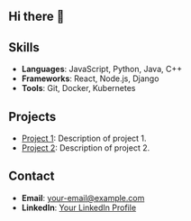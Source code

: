## Hi there 👋

<!--
**omarFaruk99/omarFaruk99** is a ✨ _special_ ✨ repository because its `README.md` (this file) appears on your GitHub profile.

Here are some ideas to get you started:

- 🔭 I’m currently working on ...
- 🌱 I’m currently learning ...
- 👯 I’m looking to collaborate on ...
- 🤔 I’m looking for help with ...
- 💬 Ask me about ...
- 📫 How to reach me: ...
- 😄 Pronouns: ...
- ⚡ Fun fact: ...
-->

## Skills
- **Languages**: JavaScript, Python, Java, C++
- **Frameworks**: React, Node.js, Django
- **Tools**: Git, Docker, Kubernetes

## Projects
- [Project 1](https://github.com/omarFaruk99/project1): Description of project 1.
- [Project 2](https://github.com/omarFaruk99/project2): Description of project 2.

## Contact
- **Email**: [your-email@example.com](mailto:your-email@example.com)
- **LinkedIn**: [Your LinkedIn Profile](https://linkedin.com/in/yourprofile)
